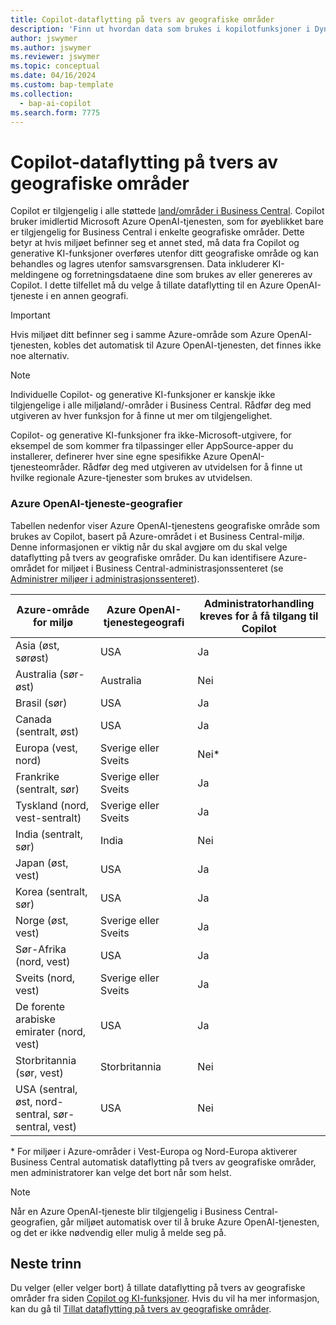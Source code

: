 ```yaml
---
title: Copilot-dataflytting på tvers av geografiske områder
description: 'Finn ut hvordan data som brukes i kopilotfunksjoner i Dynamics 365 Business Central, flyttes på tvers av geografiske områder der Azure OpenAI-tjenesten ikke er tilgjengelig som standard.'
author: jswymer
ms.author: jswymer
ms.reviewer: jswymer
ms.topic: conceptual
ms.date: 04/16/2024
ms.custom: bap-template
ms.collection:
  - bap-ai-copilot
ms.search.form: 7775
---
```


# Copilot-dataflytting på tvers av geografiske områder 

Copilot er tilgjengelig i alle støttede [land/områder i Business Central](/dynamics365/business-central/dev-itpro/compliance/apptest-countries-and-translations). Copilot bruker imidlertid Microsoft Azure OpenAI-tjenesten, som for øyeblikket bare er tilgjengelig for Business Central i enkelte geografiske områder. Dette betyr at hvis miljøet befinner seg et annet sted, må data fra Copilot og generative KI-funksjoner overføres utenfor ditt geografiske område og kan behandles og lagres utenfor samsvarsgrensen. Data inkluderer KI-meldingene og forretningsdataene dine som brukes av eller genereres av Copilot. I dette tilfellet må du velge å tillate dataflytting til en Azure OpenAI-tjeneste i en annen geografi. <!--For a list of geographies, refer to the [Azure OpenAI Service geographies](#azure-openai-service-geographies) section that follows.-->

> [!IMPORTANT]
> Hvis miljøet ditt befinner seg i samme Azure-område som Azure OpenAI-tjenesten, kobles det automatisk til Azure OpenAI-tjenesten, det finnes ikke noe alternativ.

> [!NOTE]
> Individuelle Copilot- og generative KI-funksjoner er kanskje ikke tilgjengelige i alle miljøland/-områder i Business Central. Rådfør deg med utgiveren av hver funksjon for å finne ut mer om tilgjengelighet.
> 
> Copilot- og generative KI-funksjoner fra ikke-Microsoft-utgivere, for eksempel de som kommer fra tilpassinger eller AppSource-apper du installerer, definerer hver sine egne spesifikke Azure OpenAI-tjenesteområder. Rådfør deg med utgiveren av utvidelsen for å finne ut hvilke regionale Azure-tjenester som brukes av utvidelsen. 

### Azure OpenAI-tjeneste-geografier

Tabellen nedenfor viser Azure OpenAI-tjenestens geografiske område som brukes av Copilot, basert på Azure-området i et Business Central-miljø. Denne informasjonen er viktig når du skal avgjøre om du skal velge dataflytting på tvers av geografiske områder. Du kan identifisere Azure-området for miljøet i Business Central-administrasjonssenteret (se [Administrer miljøer i administrasjonssenteret](/dynamics365/business-central/dev-itpro/administration/tenant-admin-center-environments)).

| Azure-område for miljø| Azure OpenAI-tjenestegeografi|Administratorhandling kreves for å få tilgang til Copilot| 
| - | - | - |
|Asia (øst, sørøst) |USA|Ja|
|Australia (sør-øst)| Australia |Nei |
|Brasil (sør) |USA|Ja|
|Canada (sentralt, øst)|USA|Ja|
|Europa (vest, nord)| Sverige eller Sveits |Nei\*|
|Frankrike (sentralt, sør)| Sverige eller Sveits |Ja|
|Tyskland (nord, vest-sentralt)| Sverige eller Sveits |Ja|
|India (sentralt, sør)|India|Nei|
|Japan (øst, vest)|USA|Ja|
|Korea (sentralt, sør)|USA|Ja|
|Norge (øst, vest)|Sverige eller Sveits |Ja|
|Sør-Afrika (nord, vest)|USA|Ja|
|Sveits (nord, vest) |Sverige eller Sveits |Ja|
|De forente arabiske emirater (nord, vest)|USA|Ja|
|Storbritannia (sør, vest)|Storbritannia|Nei|
|USA (sentral, øst, nord-sentral, sør-sentral, vest) |USA|Nei|

\* For miljøer i Azure-områder i Vest-Europa og Nord-Europa aktiverer Business Central automatisk dataflytting på tvers av geografiske områder, men administratorer kan velge det bort når som helst.

> [!NOTE]
> Når en Azure OpenAI-tjeneste blir tilgjengelig i Business Central-geografien, går miljøet automatisk over til å bruke Azure OpenAI-tjenesten, og det er ikke nødvendig eller mulig å melde seg på.


## Neste trinn

Du velger (eller velger bort) å tillate dataflytting på tvers av geografiske områder fra siden [Copilot og KI-funksjoner](https://businesscentral.dynamics.com/?page=7775). Hvis du vil ha mer informasjon, kan du gå til [Tillat dataflytting på tvers av geografiske områder](enable-ai.md#allow-data-movement-across-geographies).
